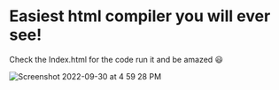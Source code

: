 # Easiest html compiler you will ever see!


Check the Index.html for the code run it and be amazed 😃


![Screenshot 2022-09-30 at 4 59 28 PM](https://user-images.githubusercontent.com/98737622/193260423-61d8c534-d7b0-46ed-aa23-d9fd72212ac4.png)
